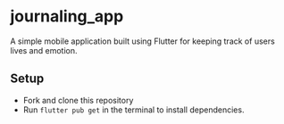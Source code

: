 # journaling_app

A simple mobile application built using Flutter for keeping track of users lives and emotion. 

## Setup
- Fork and clone this repository
- Run `flutter pub get` in the terminal to install dependencies. 
